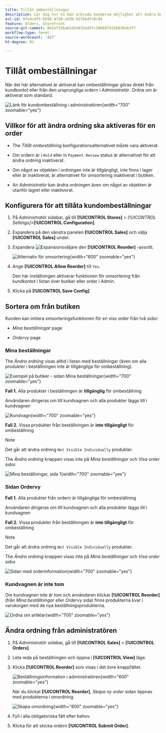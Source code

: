 ```yaml
---
title: Tillåt ombeställningar
description: Lär dig hur ni kan erbjuda kunderna möjlighet att ändra beställning.
exl-id: 9fe4c4fb-8596-4fd0-a93b-927ebdfc0c94
feature: Orders, Storefront
source-git-commit: 8b5af316ab1d2e632ed5fc2066974326830ab3f7
workflow-type: tm+mt
source-wordcount: '427'
ht-degree: 0%

---
```


# Tillåt ombeställningar

När det här alternativet är aktiverat kan ombeställningar göras direkt från kundkontot eller från den ursprungliga ordern i _Administratör_. Ordna om är aktiverat som standard.

![Länk för kundombeställning i administratören](./assets/customer-reorder.png){width="700" zoomable="yes"}

## Villkor för att ändra ordning ska aktiveras för en order

- The _Tillåt ombeställning_ konfigurationsalternativet måste vara aktiverat.

- Om ordern är i `Hold` eller in `Payment Review` status är alternativet för att ändra ordning inaktiverat.

- Om något av objekten i ordningen inte är tillgängligt, inte finns i lager eller är inaktiverat, är alternativet för omsortering inaktiverat i butiken.

- An _Administratör_ kan ändra ordningen även om något av objekten är utanför lagret eller inaktiverat.

## Konfigurera för att tillåta kundombeställningar

1. På _Administratör_ sidebar, gå till **[!UICONTROL Stores]** > _[!UICONTROL Settings]_>**[!UICONTROL Configuration]**.

1. Expandera på den vänstra panelen **[!UICONTROL Sales]** och välja **[!UICONTROL Sales]** under.

1. Expandera ![Expansionsväljare](../assets/icon-display-expand.png) den **[!UICONTROL Reorder]** -avsnitt.

   ![Alternativ för omsortering](../configuration-reference/sales/assets/sales-reorder.png){width="600" zoomable="yes"}

1. Ange **[!UICONTROL Allow Reorder]** till `Yes`.

   Den här inställningen aktiverar funktionen för omsortering från kundkontot i listan över butiker eller order i Admin.

1. Klicka på **[!UICONTROL Save Config]**.

## Sortera om från butiken

Kunden kan initiera omsorteringsfunktionen för en viss order från två sidor:

- _Mina beställningar_ page

- _Ordervy_ page

### Mina beställningar

The _Ändra ordning_ visas alltid i listan med beställningar (även om alla produkter i beställningen inte är tillgängliga för ombeställning).

![Exempel på butiker - sidan Mina beställningar](./assets/my-order-page-view.png){width="700" zoomable="yes"}

**Fall 1.** Alla produkter i beställningen är **tillgänglig** för ombeställning

Användaren dirigeras om till kundvagnen och alla produkter läggs till i kundvagnen

![Kundvagn](./assets/shopping-cart-page.png){width="700" zoomable="yes"}

**Fall 2.** Vissa produkter från beställningen är **inte tillgängligt** för ombeställning

>[!NOTE]
>
>Det går att ändra ordning `Not Visible Individually` produkter.

The _Ändra ordning_ knappen visas inte på _Mina beställningar_ och _Visa order_ sidor.

![Mina beställningar, sida 1](./assets/my-orders-view-page1.png){width="700" zoomable="yes"}

### Sidan Ordervy

**Fall 1.** Alla produkter från ordern är tillgängliga för ombeställning

Användaren dirigeras om till kundvagnen och alla produkter läggs till i kundvagnen

**Fall 2.** Vissa produkter från beställningen är **inte tillgängligt** för ombeställning

>[!NOTE]
>
>Det går att ändra ordning `Not Visible Individually` produkter.

The _Ändra ordning_ knappen visas inte på _Mina beställningar_ och _Visa order_ sidor.

![Sidan med orderinformation](./assets/order-view-page.png){width="700" zoomable="yes"}

### Kundvagnen är inte tom

Om kundvagnen inte är tom och användaren klickar **[!UICONTROL Reorder]** (från _Mina beställningar_  eller _Ordervy_ sida) finns produkterna kvar i varukorgen med de nya beställningsprodukterna.

![Ordna om artiklar](./assets/shopping-cart-view1.png){width="700" zoomable="yes"}

## Ändra ordning från administratören

1. På _Administratör_ sidebar, gå till **[!UICONTROL Sales]** > **[!UICONTROL Orders]**.

1. Leta reda på beställningen och öppna i **[!UICONTROL View]** läge.

1. Klicka **[!UICONTROL Reorder]** som visas i det övre knappfältet.

   ![Beställningsinformation i administratören](./assets/order-view-admin.png){width="600" zoomable="yes"}

   När du klickat **[!UICONTROL Reorder]**, _Skapa ny order_ sidan öppnas med produkterna i omordning.

   ![Skapa omordning](./assets/create-reorder-page.png){width="600" zoomable="yes"}

1. Fyll i alla obligatoriska fält efter behov.

1. Klicka för att skicka ordern **[!UICONTROL Submit Order]**.
